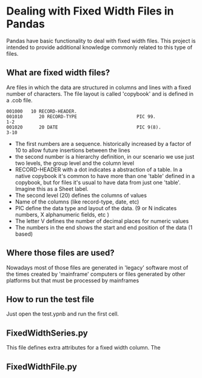 # Dealing with Fixed Width Files in Pandas
Pandas have basic functionality to deal with fixed width files. This project is intended to provide additional knowledge commonly related to this type of files.


## What are fixed width files?
Are files in which the data are structured in columns and lines with a fixed number of characters. The file layout is called 'copybook' and is defined in a .cob file.
```
001000   10 RECORD-HEADER.
001010      20 RECORD-TYPE                      PIC 99.                 1-2
001020      20 DATE                             PIC 9(8).               3-10
```
* The first numbers are a sequence. historically increased by a factor of 10 to
allow future insertions between the lines
* the second number is a hierarchy definition, in our scenario we use just two levels, the group level and the column level
* RECORD-HEADER with a dot indicates a abstraction of a table. In a native copybook it's common to have more than one 'table' defined in a copybook, but for files it's usual to have data from just one 'table'. Imagine this as a Sheet label.
* The second level (20) defines the columns of values
* Name of the columns (like record-type, date, etc)
* PIC define the data type and layout of the data. (9 or N indicates numbers, X alphanumeric fields, etc )
* The letter V defines the number of decimal places for numeric values
* The numbers in the end shows the start and end position of the data (1 based)


## Where those files are used?
Nowadays most of those files are generated in 'legacy' software most of the times created by 'mainframe' computers or files generated by other platforms but that must be processed by mainframes

## How to run the test file
Just open the test.ypnb and run the first cell.

## FixedWidthSeries.py
This file defines extra attributes for a fixed width column. The 

## FixedWidthFile.py

